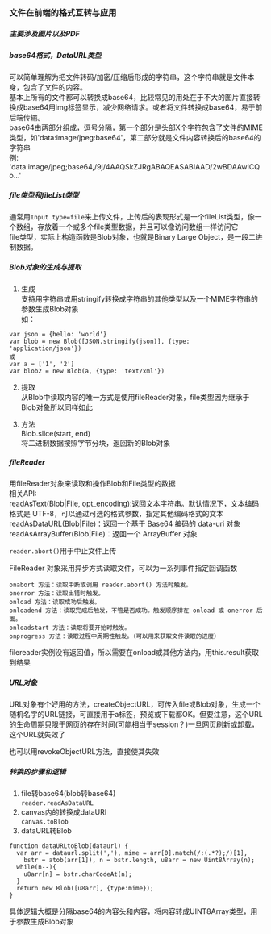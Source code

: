### 文件在前端的格式互转与应用

##### 主要涉及图片以及PDF

##### base64格式，DataURL类型

可以简单理解为把文件转码/加密/压缩后形成的字符串，这个字符串就是文件本身，包含了文件的内容。<br>
基本上所有的文件都可以转换成base64，比较常见的用处在于不大的图片直接转换成base64用img标签显示，减少网络请求。或者将文件转换成base64，易于前后端传输。<br>
base64由两部分组成，逗号分隔，第一个部分是头部X个字符包含了文件的MIME类型，如'data:image/jpeg:base64'，第二部分就是文件内容转换后的base64的字符串<br>
例: 'data:image/jpeg;base64,/9j/4AAQSkZJRgABAQEASABIAAD/2wBDAAwICQo...'<br>


##### file类型和fileList类型

通常用`Input type=file`来上传文件，上传后的表现形式是一个fileList类型，像一个数组，存放着一个或多个file类型数据，并且可以像访问数组一样访问它<br>
file类型，实际上构造函数是Blob对象，也就是Binary Large Object，是一段二进制数据。<br>

##### Blob对象的生成与提取

1. 生成<br>
支持用字符串或用stringify转换成字符串的其他类型以及一个MIME字符串的参数生成Blob对象<br>
如：
```
var json = {hello: 'world'}
var blob = new Blob([JSON.stringify(json)], {type: 'application/json'})
或
var a = ['1', '2']
var blob2 = new Blob(a, {type: 'text/xml'})
```

2. 提取<br>
从Blob中读取内容的唯一方式是使用fileReader对象，file类型因为继承于Blob对象所以同样如此

3. 方法<br>
Blob.slice(start, end)<br>
将二进制数据按照字节分块，返回新的Blob对象

##### fileReader

用fileReader对象来读取和操作Blob和File类型的数据<br>
相关API:<br>
readAsText(Blob|File, opt_encoding):返回文本字符串。默认情况下，文本编码格式是 UTF-8，可以通过可选的格式参数，指定其他编码格式的文本<br>
readAsDataURL(Blob|File)：返回一个基于 Base64 编码的 data-uri 对象<br>
readAsArrayBuffer(Blob|File)：返回一个 ArrayBuffer 对象<br>

`reader.abort()`用于中止文件上传<br>

FileReader 对象采用异步方式读取文件，可以为一系列事件指定回调函数
```
onabort 方法：读取中断或调用 reader.abort() 方法时触发。
onerror 方法：读取出错时触发。
onload 方法：读取成功后触发。
onloadend 方法：读取完成后触发，不管是否成功。触发顺序排在 onload 或 onerror 后面。
onloadstart 方法：读取将要开始时触发。
onprogress 方法：读取过程中周期性触发。（可以用来获取文件读取的进度）
```
filereader实例没有返回值，所以需要在onload或其他方法内，用this.result获取到结果

##### URL对象

URL对象有个好用的方法，createObjectURL，可传入file或Blob对象，生成一个随机名字的URL链接，可直接用于a标签，预览或下载都OK。但要注意，这个URL的生命周期只限于网页的存在时间(可能相当于session？)一旦网页刷新或卸载，这个URL就失效了<br>

也可以用revokeObjectURL方法，直接使其失效<br>

##### 转换的步骤和逻辑

1. file转base64(blob转base64)<br>
`reader.readAsDataURL`
2. canvas内的转换成dataURI<br>
`canvas.toBlob`
3. dataURL转Blob<br>
```
function dataURLtoBlob(dataurl) {
  var arr = dataurl.split(','), mime = arr[0].match(/:(.*?);/)[1],
    bstr = atob(arr[1]), n = bstr.length, u8arr = new Uint8Array(n);
  while(n--){
    u8arr[n] = bstr.charCodeAt(n);
  }
  return new Blob([u8arr], {type:mime});
}
```
具体逻辑大概是分隔base64的内容头和内容，将内容转成UINT8Array类型，用于参数生成Blob对象<br>

